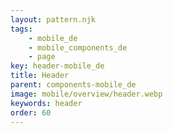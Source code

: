 ```yaml
---
layout: pattern.njk
tags: 
    - mobile_de
    - mobile_components_de
    - page
key: header-mobile_de
title: Header
parent: components-mobile_de
image: mobile/overview/header.webp
keywords: header
order: 60
---
```


